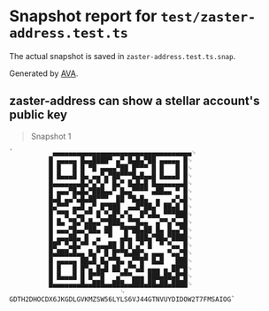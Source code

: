 # Snapshot report for `test/zaster-address.test.ts`

The actual snapshot is saved in `zaster-address.test.ts.snap`.

Generated by [AVA](https://ava.li).

## zaster-address can show a stellar account's public key

> Snapshot 1

    `          ▄▄▄▄▄▄▄▄▄▄▄▄▄▄▄▄▄▄▄▄▄▄▄▄▄▄▄▄▄▄▄▄▄▄▄␊
              █ ▄▄▄▄▄ █▄▄████▀ ▄▀ █▄█▄▀██ ▄▄▄▄▄ █␊
              █ █   █ █ ▀█ ▄▄▄▄▀██ █▀▀▀ █ █   █ █␊
              █ █▄▄▄█ █▄ ▄▄▀▄▀██▀▀▀█▄█▄▄█ █▄▄▄█ █␊
              █▄▄▄▄▄▄▄█▄▀▄▀▄▀ █▄▀ █▄█▄█ █▄▄▄▄▄▄▄█␊
              █ ▄▄▄▀█▄█▄▀███▄▄▀ █▄▄▀▀▀▀ ▄██▄▄ ▀ █␊
              █▄█ ▄▄▀▄█▄██▀▀▀  ██ ▀█▄█▄  ▄   ▄▀▄█␊
              █▄▀▀▀ ▄▄█ ▄▀ █▀███  ▄▄█▀██▄▀ ██▄█ █␊
              █ ▀▀█ ▀▄▄▀▀ █ ▀▄█▀▄▀▄  █▀▄█▄ ▀▀▀███␊
              █ █▄ ▀█▄▀▄█▄▄▀▀███▄ ▀▀█▄▄  ▄▀▀▄▀▄▄█␊
              █ ▄▄▄▀█▄▄▀██▄ ██  ▀█▀██▄██ █▄ █▄▄▀█␊
              █ ▄▄▄██▄ █  ▄  ▀  ▄█▄ ███▄▀██▄▀████␊
              ██▀ ▀▄█▄▀▀ ▀▄▄▄██ █ █ ▄▀ █  ▀ ▀▄▄ █␊
              █▄███▄█▄▄ █▄▀ █ █▀▀█▄██▀▄ ▄▄▄ ▀▄▄▀█␊
              █ ▄▄▄▄▄ ██▄█ █▄▀▀█▄ ▄▀▀█▀ █▄█   ███␊
              █ █   █ █▀▄ █▄█ ██ ▄▀▀▄█ ▄▄▄ ▄ ██▀█␊
              █ █▄▄▄█ █ █▀▀█   ▄▀▀▀▄▄▄ ███▄██▄█▀█␊
              █▄▄▄▄▄▄▄█▄▄███▄▄███▄▄███▄██▄██▄████␊
                                ␊
    GDTH2DHOCDX6JKGDLGVKMZSW56LYLS6VJ44GTNVUYDIDOW2T7FMSAIOG`

